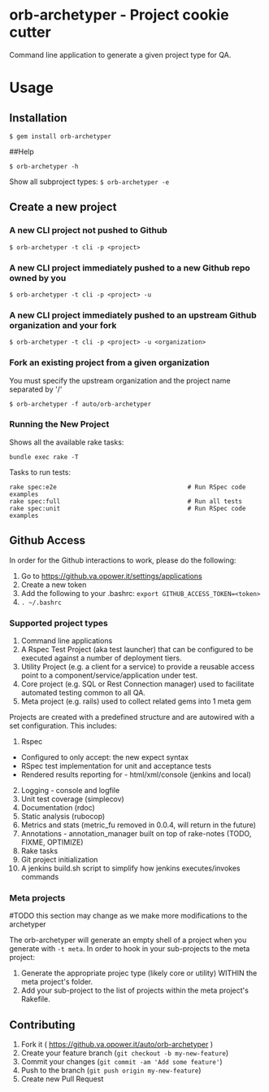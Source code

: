 # orb-archetyper - Project cookie cutter

Command line application to generate a given project type for QA.

# Usage

## Installation

`$ gem install orb-archetyper`

##Help

`$ orb-archetyper -h`

Show all subproject types:
`$ orb-archetyper -e`

## Create a new project

### A new CLI project not pushed to Github

`$ orb-archetyper -t cli -p <project>`

### A new CLI project immediately pushed to a new Github repo owned by you 

`$ orb-archetyper -t cli -p <project> -u`

### A new CLI project immediately pushed to an upstream Github organization and your fork

`$ orb-archetyper -t cli -p <project> -u <organization>`

### Fork an existing project from a given organization

You must specify the upstream organization and the project name separated by '/'

`$ orb-archetyper -f auto/orb-archetyper`

### Running the New Project

Shows all the available rake tasks:

`bundle exec rake -T`

Tasks to run tests:

```
rake spec:e2e                                    # Run RSpec code examples
rake spec:full                                   # Run all tests
rake spec:unit                                   # Run RSpec code examples
```

## Github Access
In order for the Github interactions to work, please do the following:

1. Go to https://github.va.opower.it/settings/applications
2. Create a new token
3. Add the following to your .bashrc: `export GITHUB_ACCESS_TOKEN=<token>`
4. `. ~/.bashrc`

### Supported project types

1. Command line applications
2. A Rspec Test Project (aka test launcher) that can be configured to be executed against a number of deployment tiers.
3. Utility Project (e.g. a client for a service) to provide a reusable access point to a component/service/application under test.
4. Core project (e.g. SQL or Rest Connection manager) used to facilitate automated testing common to all QA.
5. Meta project (e.g. rails) used to collect related gems into 1 meta gem 

Projects are created with a predefined structure and are autowired with a set configuration.
This includes:

1. Rspec
 + Configured to only accept: the new expect syntax
 + RSpec test implementation for unit and acceptance tests
 + Rendered results reporting for - html/xml/console (jenkins and local)
2. Logging - console and logfile
3. Unit test coverage (simplecov)
4. Documentation (rdoc)
5. Static analysis (rubocop)
6. Metrics and stats (metric_fu removed in 0.0.4, will return in the future)
7. Annotations - annotation_manager built on top of rake-notes (TODO, FIXME, OPTIMIZE)
8. Rake tasks
9. Git project initialization
10. A jenkins build.sh script to simplify how jenkins executes/invokes commands


### Meta projects

#TODO this section may change as we make more modifications to the archetyper

The orb-archetyper will generate an empty shell of a project when you generate with `-t meta`.  In order to hook in your sub-projects to the meta project:
1. Generate the appropriate projec type (likely core or utility) WITHIN the meta project's folder.
2. Add your sub-project to the list of projects within the meta project's Rakefile.

## Contributing

1. Fork it ( https://github.va.opower.it/auto/orb-archetyper )
2. Create your feature branch (`git checkout -b my-new-feature`)
3. Commit your changes (`git commit -am 'Add some feature'`)
4. Push to the branch (`git push origin my-new-feature`)
5. Create new Pull Request

